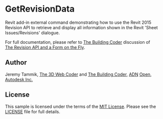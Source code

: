 GetRevisionData
===============

Revit add-in external command demonstrating how to use the Revit 2015 Revision API to retrieve and display all information shown in the Revit 'Sheet Issues/Revisions' dialogue.

For full documentation, please refer to
[The Building Coder](http://thebuildingcoder.typepad.com) discussion of
[The Revision API and a Form on the Fly](http://thebuildingcoder.typepad.com/blog/2014/06/the-revision-api-and-a-form-on-the-fly.html).


## Author

Jeremy Tammik,
[The 3D Web Coder](http://the3dwebcoder.typepad.com) and
[The Building Coder](http://thebuildingcoder.typepad.com),
[ADN](http://www.autodesk.com/adn)
[Open](http://www.autodesk.com/adnopen),
[Autodesk Inc.](http://www.autodesk.com)


## License

This sample is licensed under the terms of the [MIT License](http://opensource.org/licenses/MIT).
Please see the [LICENSE](LICENSE) file for full details.
